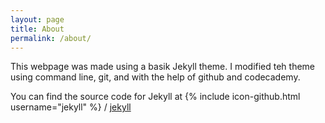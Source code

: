 ```yaml
---
layout: page
title: About
permalink: /about/
---
```


This webpage was made using a basik Jekyll theme.  I modified teh theme using command line, git, and with the help of github and codecademy.

You can find the source code for Jekyll at
{% include icon-github.html username="jekyll" %} /
[jekyll](https://github.com/jekyll/jekyll)
